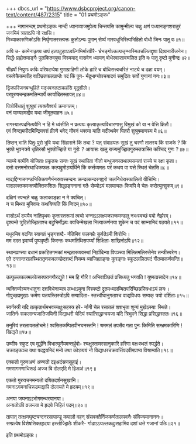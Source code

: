 +++
dbcs_url = "https://www.dsbcproject.org/canon-text/content/487/2315"
title = "01 प्रथमोऽङ्कः"

+++
नागानन्दम्
प्रथमोऽङ्कः
नान्दी
ध्यानव्याजमुपेत्य चिन्तयसि कामुन्मील्य चक्षुः क्षणं
पध्यानङ्गशरातुरं जनमिमं त्राताऽपि नो रक्षसि।  
मिथ्याकारुणिकोऽसि निर्घृणातरस्त्वत्तः कुतोऽन्यः पुमान्
सेर्ष्यं मारवधूभिरित्यभिहितो बोधौ जिनः पातु वः॥१॥

अपि च-
कामेनाकृष्य चापं हतपटुहाऽऽवल्गिभिर्मारवीरै-
र्भ्रभङ्गोत्कल्पजृम्भास्मितचलितद्दृशा दिव्यनारीजनेन।  
सिद्धैः प्रह्वोत्तमाङ्गैः पुलकितवपुषा विस्मयाद् वासवेन 
ध्यायन् बोधेरवाप्तावचलित इति वः पातु दृष्टो मुनीन्द्रः॥२॥

श्रीहर्षो निपुणः कविः परिषदप्येषा गुणाग्राहिणी 
लोके हारि च बोधिसत्त्वचरितं नाट्ये च दक्षा वयम्।  
वस्त्वेकैकमपीह वाञ्छितफलप्राप्तेः पदं किं पुन-
र्मदूभाग्योपचयादयं समुदितः सर्वो गुणानां गणः॥३॥

द्विजपरिजनबन्धुहिते मद्भवनतटाकहंसि मृदुशीले।  
परपुरुषचन्द्रकमलिन्यार्ये कार्यादितस्तावत्॥४॥

पित्रोर्विधातुं शुश्रूषां त्यक्त्वैश्वर्य क्रमागतम्।  
वनं याम्यहमद्यैव यथा जीमूतवाहनः॥५॥

रागस्यास्पदमित्यवैमि न हि मे ध्वंसीति न प्रत्ययः 
कृत्याकृत्यविचारणासु विमुखं को वा न वेत्ति क्षितौ।  
एवं निन्द्यमपीदमिन्द्रियवशं प्रीत्यै भवेद् यौवनं 
भक्त्या याति यदीत्थमेव पितरौ शुश्रूषमाणस्य मे॥६॥

तिष्ठन् भाति पितुः पुरो भुवि यथा सिंहासने किं तथा ? 
यत् संवाहयतः सुखं तु चरणौ तातस्य किं राजके ? 
किं भुक्ते भुवनत्रये धृतिरसौ भुक्तोज्झिते या गुरोः ? 
आयासः खलु राज्यमुज्झितगुरुस्तत्रास्ति कश्चिद् गुणः ?॥७॥

न्याय्ये वर्त्मनि योजिताः प्रकृतयः सन्तः सुखं स्थापिता
नीतो बन्धुजनस्तथात्मसमतां राज्ये च रक्षा कृता।  
दत्तो दत्तमनोरथाधिकफलः कल्पद्रुमोऽप्यर्थिने
किं कर्त्तव्यमतः परं कथय वा यत्ते स्थितं चेतसि॥८॥

माद्यद्दिग्गजगण्डभित्तिकषणैर्भनस्रवच्चन्दनः
क्रन्दत्कन्दरगह्वरो जलनिधेरास्फालितो वीचिभिः।  
पादालक्तकरक्तमौक्तिकशिलः सिद्धाङ्गनानां गतैः 
सेव्योऽयं मलयाचलः किमपि मे चेतः करोत्युत्सुकम्॥९॥

दक्षिणं स्पन्दते चक्षुः फलाकाङ्क्षा न मे क्वचित्।  
न च मिथ्या मुनिवचः कथयिष्यति किं न्विदम्॥१०॥

वासोऽर्थं दययैव नातिपृथवः कृत्तास्तरूणां त्वचो
भग्नाऽऽलक्ष्यजरत्कमण्डलु नभःस्वच्छं पयो नैर्झरम्।  
दृश्यन्ते त्रुटितोज्झिताश्च बटुभिर्मौञ्ज्यः क्वचिन्मेखला
नित्याकर्णनया शुकेन च पदं साम्नामिदं पठयते॥११॥

मधुरमिव वदन्ति स्वागतं भृङ्गशब्दै-
र्नतिमिव फलनम्रैः कुर्वतेऽमी शिरोभिः।  
मम ददत इवार्घ्यं पुष्पवृष्टीः किरन्तः
कथमतिथिसपर्य्यां शिक्षिताः शाखिनोऽपि॥१२॥

स्थानप्राप्त्या दधानं प्रकटितगमकां मन्द्रतारव्यवस्थां 
निर्ह्रादिन्या विपञ्च्या मिलितमलिरुतेनेव तन्त्रीस्वरेण।  
एते दन्तान्तरालस्थिततृणकवलच्छेदशब्दं नियम्य
व्याजिह्याङ्गाः कुरङ्गाः स्फुटललितपदं गीतमाकर्णयन्ति॥१३॥

उल्फुल्लकलमलकेसरपरागगौरद्युते ! मम हि गौरि !
अभिवाञ्छितं प्रसिध्यतु भगवति ! युष्मत्प्रसादेन॥१४॥

व्यक्तिर्व्यञ्चनधातुना दशविधेनाप्यत्र लब्धाऽमुना
विस्पष्टो द्रुतमध्यलम्बितपरिच्छिन्नस्त्रिधाऽयं लयः।  
गोपुच्छप्रमुखाः क्रमेण यतयस्तिस्त्रोऽपि सम्पादिता-
स्तत्त्वौघानुगताश्च वाद्यविधयः सम्यक् त्रयो दर्शिताः॥१५॥

स्वर्गस्त्री यदि तत्कृतार्थमभवच्चक्षुःसहस्त्र हरे-
र्नागी चेन्न रसातलं शशभृता शून्यं मुखेऽस्याः स्थिते।  
जातिर्नः सकलान्यजातिजयिनी विद्याधरी चेदियं 
स्यात्सिद्धान्वयजा यदि त्रिभुवने सिद्धा प्रसिद्धास्ततः॥१६॥

तनुरियं तरलायतलोचने ! 
श्वसितकम्पितपीनघनस्तनि !
श्रममलं तपसैव गता पुनः
किमिति सम्भ्रमकारिणि ! खिद्यते॥१७॥

उष्णीषः स्फुट एष मूर्द्धनि विभात्यूर्णेयमन्तर्भ्रुवो-
श्चक्षुस्तामरसानुकारि हरिणा वक्षःस्थलं स्पर्द्धते।  
चक्राङ्कञ्च यथा पदद्वयमिदं मन्ये तथा कोऽप्ययं 
नो विद्याधरचक्रवर्त्तिपदवीमप्राप्य विश्राम्यति॥१८॥

एक्कतो गुरुव‍अणं अण्णतो द‍इ‍अदंसणसुहा‍इं।  
गमणागमणाधिरूढं अज्ज बि दोल‍एदि मे हि‍अ‍अं॥१९॥

एकतो गुरुवचनमन्यतो दयितदर्शनसुखानि।  
गमनाऽगमनाधिरूढमद्यापि दोलायते मे हृदयम्॥१९॥

अनया जघनाऽऽभोगमन्थरयानया।  
अन्यतोऽपि व्रजन्त्या मे हृदये निहितं पदम्॥२०॥

तापात् तत्क्षणघृष्टचन्दनरसापाण्डू कपालौ वहन् 
संसवक्तैर्निजकर्णतालपवनैः संविज्यमानाननः।  
सम्प्रत्येष विशेषसिक्तहृदया हस्तोज्झितैः शीकरै-
र्गाढाऽऽयल्लकदुःसहामिव दशां धत्ते गजानां पतिः॥२१॥

इति प्रथमोऽङ्कः।  
